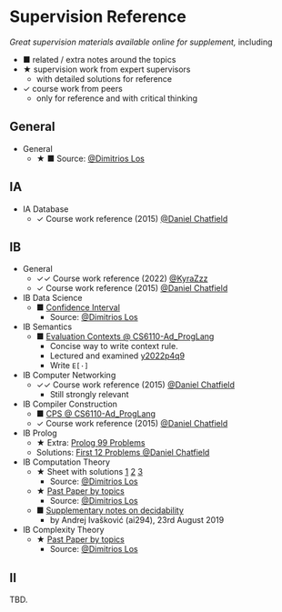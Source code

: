# Supervision Reference

*Great supervision materials available online for supplement,* including

- ■ related / extra notes around the topics
- ★ supervision work from expert supervisors
  - with detailed solutions for reference
- ✓ course work from peers
  - only for reference and with critical thinking

## General

- General
  - ★ ■ Source: [@Dimitrios Los](https://dimitrioslos.com/supervisions/)

## IA

- IA Database
  - ✓ Course work reference (2015) [@Daniel Chatfield](https://github.com/danielchatfield/cst1b-databases)

## IB

- General
  - ✓✓ Course work reference (2022) [@KyraZzz](https://github.com/KyraZzz/PartIB-coursework)
  - ✓ Course work reference (2015) [@Daniel Chatfield](https://github.com/danielchatfield/)
- IB Data Science
  - ■ [Confidence Interval](./Ref/IBDataSci/Confidence%20intervals.pdf)
    - Source: [@Dimitrios Los](https://dimitrioslos.com/supervisions/)
- IB Semantics
  - ■ [Evaluation Contexts @ CS6110-Ad_ProgLang](./Ref/IBSemantics/Evaluation%20Contexts.pdf)
    - Concise way to write context rule.
    - Lectured and examined [y2022p4q9](https://www.cl.cam.ac.uk/teaching/exams/pastpapers/y2022p4q9.pdf)
    - Write `E[·]`
- IB Computer Networking
  - ✓✓ Course work reference (2015) [@Daniel Chatfield](https://github.com/danielchatfield/cst1b-computer-networking)
    - Still strongly relevant
- IB Compiler Construction
  - ■ [CPS @ CS6110-Ad_ProgLang](./Ref/IBCompiler/CPS.pdf)
  - ✓ Course work reference (2015) [@Daniel Chatfield](https://github.com/danielchatfield/cst1b-compiler-construction/)
- IB Prolog
  - ★ Extra: [Prolog 99 Problems](./Ref/IBProlog/P-99_Ninety-Nine%20Prolog%20Problems.pdf)
  - Solutions: [First 12 Problems @Daniel Chatfield](https://github.com/danielchatfield/prolog-99-problems)
- IB Computation Theory
  - ★ Sheet with solutions [1](./Ref/IBCompTheory/exer_sols_1.pdf) [2](./Ref/IBCompTheory/exer_sols_2.pdf) [3](./Ref/IBCompTheory/exer_sols_3.pdf)
    - Source: [@Dimitrios Los](https://dimitrioslos.com/supervisions/)
  - ★ [Past Paper by topics](./Ref/IBCompTheory/Past%20Paper%20by%20Topics.pdf)
    - Source: [@Dimitrios Los](https://dimitrioslos.com/supervisions/)
  - ■ [Supplementary notes on decidability](./Ref/IBCompTheory/Notes-Decidability.pdf)
    - by Andrej Ivašković (ai294), 23rd August 2019
- IB Complexity Theory
  - ★ [Past Paper by topics](./Ref/IBComplexityTheory/Past%20Paper%20by%20Topics.pdf)
    - Source: [@Dimitrios Los](https://dimitrioslos.com/sups/)

## II

TBD.
